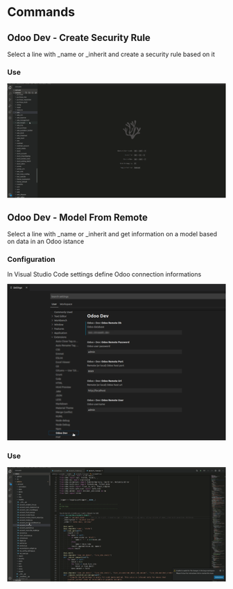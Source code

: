 # Commands

## Odoo Dev - Create Security Rule

Select a line with _name or _inherit and create a security rule based on it

### Use

![odoo dev - create security rule](https://github.com/OpenCode/vsc-odoo-development/raw/master/readme/odoo_dev_create_rule.gif "Odoo Dev - Create Security Rule")

## Odoo Dev - Model From Remote

Select a line with _name or _inherit and get information on a model based on data in an Odoo istance

### Configuration

In Visual Studio Code settings define Odoo connection informations

![odoo dev - model from remote config](https://github.com/OpenCode/vsc-odoo-development/raw/master/readme/odoo_dev_model_info_conf.png "Odoo Dev - Model From Remote Configurations")

### Use

![odoo dev - model remote](https://github.com/OpenCode/vsc-odoo-development/raw/master/readme/odoo_dev_model_remote.gif "Odoo Dev - Model From Remote")
